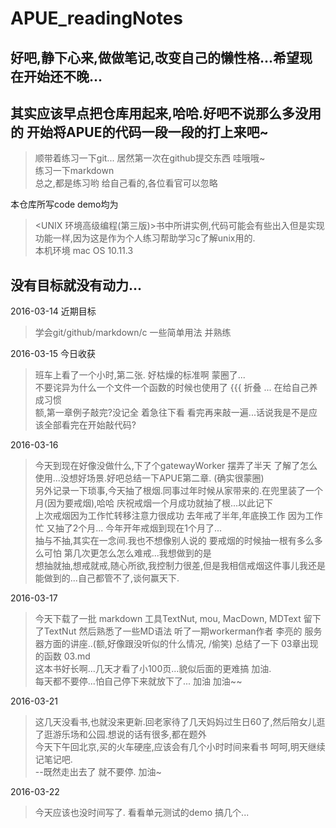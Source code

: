 # APUE_readingNotes
## 好吧,静下心来,做做笔记,改变自己的懒性格...希望现在开始还不晚...

## 其实应该早点把仓库用起来,哈哈.好吧不说那么多没用的 开始将APUE的代码一段一段的打上来吧~

>顺带着练习一下git... 居然第一次在github提交东西 哇哦哦~<br />
  练习一下markdown<br />
  总之,都是练习哟 给自己看的,各位看官可以忽略<br />

本仓库所写code demo均为
>\<UNIX 环境高级编程(第三版)\>书中所讲实例,代码可能会有些出入但是实现功能一样,因为这是作为个人练习帮助学习c了解unix用的.<br />
本机环境 mac OS 10.11.3

## 没有目标就没有动力...
2016-03-14 近期目标 
>学会git/github/markdown/c 一些简单用法 并熟练

2016-03-15 今日收获 
>班车上看了一个小时,第二张. 好枯燥的标准啊 蒙圈了...<br />
            不要诧异为什么一个文件一个函数的时候也使用了 {{{ 折叠 ... 在给自己养成习惯<br />
            额,第一章例子敲完?没记全 着急往下看 看完再来敲一遍...话说我是不是应该全部看完在开始敲代码?

2016-03-16 
>今天到现在好像没做什么,下了个gatewayWorker 摆弄了半天 了解了怎么使用...没想好场景.好吧总结一下APUE第二章. (确实很蒙圈)<br />
另外记录一下琐事,今天抽了根烟.同事过年时候从家带来的.在兜里装了一个月(因为要戒烟),哈哈 庆祝戒烟一个月成功就抽了根...以此记下<br />
上次戒烟因为工作忙转移注意力很成功 去年戒了半年,年底换工作 因为工作忙 又抽了2个月... 今年开年戒烟到现在1个月了...<br />
抽与不抽,其实在一念间.我也不想像别人说的 要戒烟的时候抽一根有多么多么可怕 第几次更怎么怎么难戒...我想做到的是<br />
想抽就抽,想戒就戒,随心所欲,我控制力很差,但是我相信戒烟这件事儿我还是能做到的...自己都管不了,谈何赢天下.

2016-03-17
>今天下载了一批 markdown 工具TextNut, mou, MacDown, MDText 留下了TextNut 然后熟悉了一些MD语法
听了一期workerman作者 李亮的 服务器方面的讲座..(额,好像跟没听似的什么情况, /偷笑) 
总结了一下 03章出现的函数 03.md<br />
这本书好长啊...几天才看了小100页...貌似后面的更难搞 加油.<br />
每天都不要停...怕自己停下来就放下了... 加油 加油~~

2016-03-21
>这几天没看书,也就没来更新.回老家待了几天妈妈过生日60了,然后陪女儿逛了逛游乐场和公园.想说的话有很多,都在题外<br />
今天下午回北京,买的火车硬座,应该会有几个小时时间来看书 呵呵,明天继续记笔记吧.<br />
--既然走出去了 就不要停. 加油~

2016-03-22
>今天应该也没时间写了. 看看单元测试的demo 搞几个...
